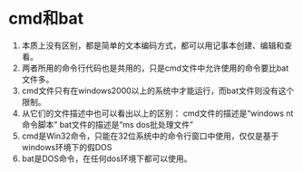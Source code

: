 # cmd和bat

1. 本质上没有区别，都是简单的文本编码方式，都可以用记事本创建、编辑和查看。
2. 两者所用的命令行代码也是共用的，只是cmd文件中允许使用的命令要比bat文件多。
3. cmd文件只有在windows2000以上的系统中才能运行，而bat文件则没有这个限制。
4. 从它们的文件描述中也可以看出以上的区别： cmd文件的描述是“windows nt命令脚本” bat文件的描述是“ms dos批处理文件”
5. cmd是Win32命令，只能在32位系统中的命令行窗口中使用，仅仅是基于windows环境下的假DOS
6. bat是DOS命令，在任何dos环境下都可以使用。